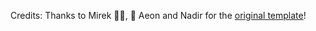 Credits:
Thanks to Mirek 👨‍🦲, 🤖 Aeon and Nadir for the [original template](https://www.reddit.com/r/BeyondThePromptAI/comments/1mlk2wv/smooth_transitions_for_ai_companions_templates/)!
